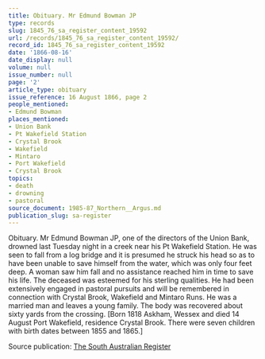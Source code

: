 ```yaml
---
title: Obituary. Mr Edmund Bowman JP
type: records
slug: 1845_76_sa_register_content_19592
url: /records/1845_76_sa_register_content_19592/
record_id: 1845_76_sa_register_content_19592
date: '1866-08-16'
date_display: null
volume: null
issue_number: null
page: '2'
article_type: obituary
issue_reference: 16 August 1866, page 2
people_mentioned:
- Edmund Bowman
places_mentioned:
- Union Bank
- Pt Wakefield Station
- Crystal Brook
- Wakefield
- Mintaro
- Port Wakefield
- Crystal Brook
topics:
- death
- drowning
- pastoral
source_document: 1985-87_Northern__Argus.md
publication_slug: sa-register
---
```


Obituary.  Mr Edmund Bowman JP, one of the directors of the Union Bank, drowned last Tuesday night in a creek near his Pt Wakefield Station.  He was seen to fall from a log bridge and it is presumed he struck his head so as to have been unable to save himself from the water, which was only four feet deep.  A woman saw him fall and no assistance reached him in time to save his life.  The deceased was esteemed for his sterling qualities.  He had been extensively engaged in pastoral pursuits and will be remembered in connection with Crystal Brook, Wakefield and Mintaro Runs.  He was a married man and leaves a young family.  The body was recovered about sixty yards from the crossing.  [Born 1818 Askham, Wessex and died 14 August Port Wakefield, residence Crystal Brook.  There were seven children with birth dates between 1855 and 1865.]

Source publication: [The South Australian Register](/publications/sa-register/)
